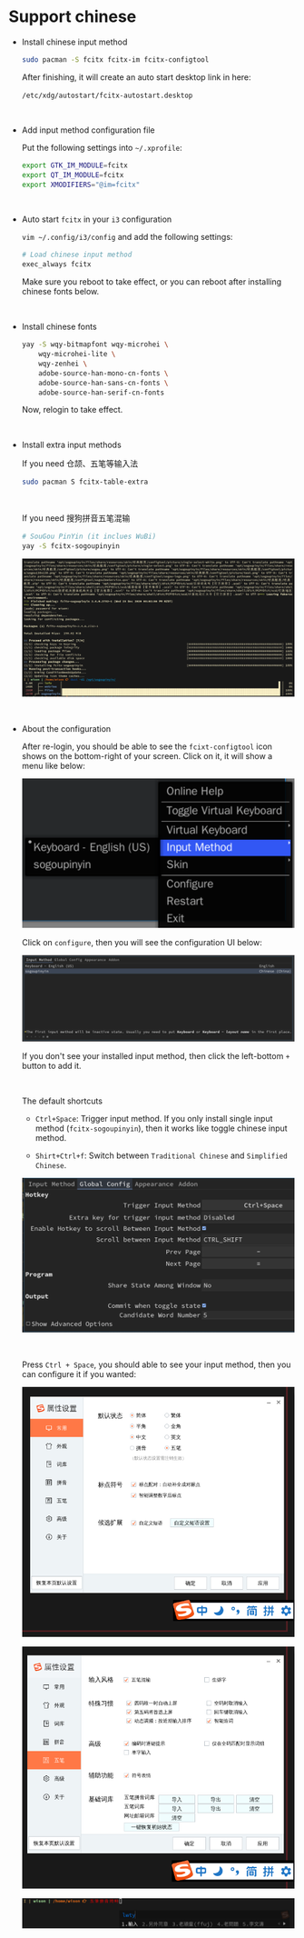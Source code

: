 # Support chinese

- Install chinese input method

    ```bash
    sudo pacman -S fcitx fcitx-im fcitx-configtool
    ```

    After finishing, it will create an auto start desktop link in here:
    
    `/etc/xdg/autostart/fcitx-autostart.desktop`

</br>

- Add input method configuration file

    Put the following settings into `~/.xprofile`:

    ```bash
    export GTK_IM_MODULE=fcitx
    export QT_IM_MODULE=fcitx
    export XMODIFIERS="@im=fcitx"
    ```

</br>

- Auto start `fcitx` in your `i3` configuration

    `vim ~/.config/i3/config` and add the following settings:

    ```bash
    # Load chinese input method
    exec_always fcitx
    ```

    Make sure you reboot to take effect, or you can reboot after installing
    chinese fonts below.

</br>

- Install chinese fonts

    ```bash
    yay -S wqy-bitmapfont wqy-microhei \
        wqy-microhei-lite \
        wqy-zenhei \
        adobe-source-han-mono-cn-fonts \
        adobe-source-han-sans-cn-fonts \
        adobe-source-han-serif-cn-fonts
    ```

    Now, relogin to take effect.

</br>

- Install extra input methods

    If you need 仓颉、五笔等输入法

    ```bash
    sudo pacman S fcitx-table-extra
    ```

    </br>

    If you need 搜狗拼音五笔混输

    ```bash
    # SouGou PinYin (it inclues WuBi)
    yay -S fcitx-sogoupinyin
    ```

    ![chinese-sougoupinyin-installation.png](./images/chinese-sougoupinyin-installation.png)

</br>

- About the configuration

    After re-login, you should be able to see the `fcixt-configtool` icon shows on the bottom-right of your screen.
    Click on it, it will show a menu like below:

    ![fcixt-icon-menu.png](./images/fcixt-icon-menu.png)

    Click on `configure`, then you will see the configuration UI below:

    ![fcixt-configure-ui.png](./images/fcixt-configure-ui.png)

    If you don't see your installed input method, then click the left-bottom `+` button to add it.


    </br>

    The default shortcuts 
    - `Ctrl+Space`: Trigger input method. If you only install single input 
    method (`fcitx-sogoupinyin`), then it works like toggle chinese input method.

    - `Shirt+Ctrl+f`: Switch between `Traditional Chinese` and `Simplified Chinese`.

    ![fcixt-configure-ui-2.png](./images/fcixt-configure-ui-2.png)

    </br>

    Press `Ctrl + Space`, you should able to see your input method, then you can configure it if you wanted:

    ![chinese-sougou-config-1.png](./images/chinese-sougou-config-1.png)

    ![chinese-sougou-config-2.png](./images/chinese-sougou-config-2.png)

    ![chinese-sougou-typing.png](./images/chinese-sougou-typing.png)

